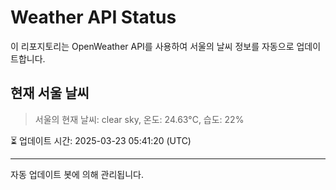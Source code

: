 
# Weather API Status

이 리포지토리는 OpenWeather API를 사용하여 서울의 날씨 정보를 자동으로 업데이트합니다.

## 현재 서울 날씨
> 서울의 현재 날씨: clear sky, 온도: 24.63°C, 습도: 22%

⏳ 업데이트 시간: 2025-03-23 05:41:20 (UTC)

---
자동 업데이트 봇에 의해 관리됩니다.
